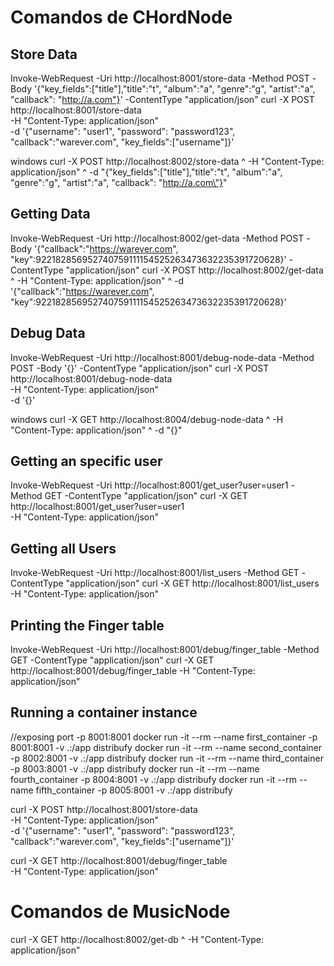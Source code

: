 # Comandos de CHordNode

## Store Data
Invoke-WebRequest -Uri http://localhost:8001/store-data -Method POST -Body '{"key_fields":["title"],"title":"t", "album":"a", "genre":"g", "artist":"a", "callback": "http://a.com"}' -ContentType "application/json"
curl -X POST http://localhost:8001/store-data \
     -H "Content-Type: application/json" \
     -d '{"username": "user1", "password": "password123", "callback":"warever.com", "key_fields":["username"]}'

windows
curl -X POST http://localhost:8002/store-data ^
     -H "Content-Type: application/json" ^
     -d "{\"key_fields\":[\"title\"],\"title\":\"t\", \"album\":\"a\", \"genre\":\"g\", \"artist\":\"a\", \"callback\": \"http://a.com\"}"


## Getting Data
Invoke-WebRequest -Uri http://localhost:8002/get-data -Method POST -Body '{"callback":"https://warever.com", "key":922182856952740759111154525263473632235391720628}' -ContentType "application/json"
curl -X POST http://localhost:8002/get-data ^
     -H "Content-Type: application/json" ^
     -d '{"callback":"https://warever.com", "key":922182856952740759111154525263473632235391720628}'

## Debug Data
Invoke-WebRequest -Uri http://localhost:8001/debug-node-data -Method POST -Body '{}' -ContentType "application/json"
curl -X POST http://localhost:8001/debug-node-data \
     -H "Content-Type: application/json" \
     -d '{}'

windows
curl -X GET http://localhost:8004/debug-node-data ^
     -H "Content-Type: application/json" ^
     -d "{}"


## Getting an specific user
Invoke-WebRequest -Uri http://localhost:8001/get_user?user=user1 -Method GET -ContentType "application/json"
curl -X GET http://localhost:8001/get_user?user=user1 \
     -H "Content-Type: application/json"

## Getting all Users
Invoke-WebRequest -Uri http://localhost:8001/list_users -Method GET -ContentType "application/json"
curl -X GET http://localhost:8001/list_users \
     -H "Content-Type: application/json"

## Printing the Finger table
Invoke-WebRequest -Uri http://localhost:8001/debug/finger_table -Method GET -ContentType "application/json"
curl -X GET http://localhost:8001/debug/finger_table \-H "Content-Type: application/json"

## Running a container instance
//exposing port -p 8001:8001 
docker run -it --rm --name first_container -p 8001:8001 -v .\:/app distribufy
docker run -it --rm --name second_container -p 8002:8001 -v .\:/app distribufy
docker run -it --rm --name third_container -p 8003:8001 -v .\:/app distribufy
docker run -it --rm --name fourth_container -p 8004:8001 -v .\:/app distribufy
docker run -it --rm --name fifth_container -p 8005:8001 -v .\:/app distribufy



curl -X POST http://localhost:8001/store-data \
     -H "Content-Type: application/json" \
     -d '{"username": "user1", "password": "password123", "callback":"warever.com", "key_fields":["username"]}'

curl -X GET http://localhost:8001/debug/finger_table \
     -H "Content-Type: application/json"


# Comandos de MusicNode

curl -X GET http://localhost:8002/get-db ^
     -H "Content-Type: application/json" 